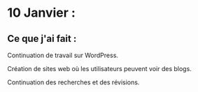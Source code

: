 # 10 Janvier :

## Ce que j'ai fait :

Continuation de travail sur WordPress.

Création de sites web où les utilisateurs peuvent voir des blogs.

Continuation des recherches et des révisions.